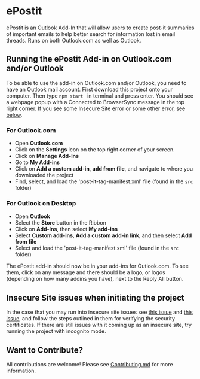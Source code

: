 # ePostit

ePostit is an Outlook Add-In that will allow users to create post-it summaries of important emails to help better search for information lost in email threads. Runs on both Outlook.com as well as Outlook.

## Running the ePostit Add-in on Outlook.com and/or Outlook
To be able to use the add-in on Outlook.com and/or Outlook, you need to have an Outlook mail account.
First download this project onto your computer. Then type `npm start ` in terminal and press enter. You should see a webpage popup with a Connected to BrowserSync message in the top right corner. If you see some Insecure Site error or some other error, see [below](https://github.com/sarmxzh/ePostit#insecure-site-issues-when-initiating-the-project).

### For Outlook.com
- Open **Outlook.com**
- Click on the **Settings** icon on the top right corner of your screen.
- Click on **Manage Add-Ins**
- Go to **My Add-ins**
- Click on **Add a custom add-in**, **add from file**, and navigate to where you downloaded the project
- Find, select, and load the 'post-it-tag-manifest.xml' file (found in the `src` folder)

### For Outlook on Desktop
- Open **Outlook**
- Select the **Store** button in the Ribbon
- Click on **Add-Ins**, then select **My add-ins**
- Select **Custom add-ins**, **Add a custom add-in link**, and then select **Add from file**
- Select and load the 'post-it-tag-manifest.xml' file (found in the `src` folder)

The ePostit add-in should now be in your add-ins for Outlook.com. To see them, click on any message and there should be a logo, or logos (depending on how many addins you have), next to the Reply All button.

## Insecure Site issues when initiating the project
In the case that you may run into insecure site issues see [this issue](https://github.com/OfficeDev/generator-office/blob/master/src/docs/ssl.md) and [this issue](https://github.com/OfficeDev/generator-office/issues/244), and follow the steps outlined in them for verifying the security certificates. If there are still issues with it coming up as an insecure site, try running the project with incognito mode.

## Want to Contribute?
All contributions are welcome! Please see [Contributing.md](https://github.com/sarmxzh/ePostit/blob/master/CONTRIBUTING.md) for more information.
